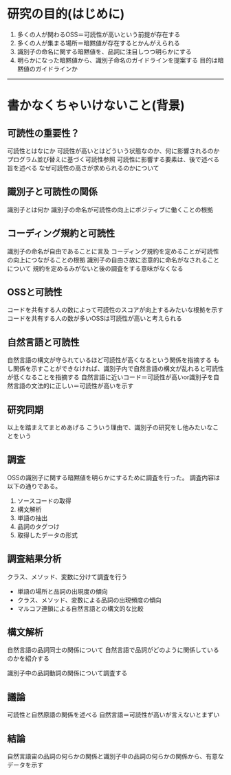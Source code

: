 # 研究の目的(はじめに)
1. 多くの人が関わるOSS＝可読性が高いという前提が存在する
2. 多くの人が集まる場所＝暗黙値が存在するとかんがえられる
3. 識別子の命名に関する暗黙値を、品詞に注目しつつ明らかにする
4. 明らかになった暗黙値から、識別子命名のガイドラインを提案する
目的は暗黙値のガイドラインか
---

# 書かなくちゃいけないこと(背景)
## 可読性の重要性？
可読性とはなにか
可読性が高いとはどういう状態なのか、何に影響されるのか
  プログラム並び替えに基づく可読性参照
  可読性に影響する要素は、後で述べる旨を述べる
なぜ可読性の高さが求められるのかについて

## 識別子と可読性の関係
識別子とは何か
識別子の命名が可読性の向上にポジティブに働くことの根拠

## コーディング規約と可読性
識別子の命名が自由であることに言及
コーディング規約を定めることが可読性の向上につながることの根拠
    識別子の自由さ故に恣意的に命名がなされることについて
規約を定めるみがないと後の調査をする意味がなくなる

## OSSと可読性
コードを共有する人の数によって可読性のスコアが向上するみたいな根拠を示す
コードを共有する人の数が多いOSSは可読性が高いと考えられる

## 自然言語と可読性
自然言語の構文が守られているほど可読性が高くなるという関係を指摘する
もし関係を示すことができなければ、識別子内で自然言語の構文が乱れると可読性が低くなることを指摘する
自然言語に近いコード＝可読性が高いor識別子を自然言語の文法的に正しい＝可読性が高いを示す

## 研究同期
以上を踏まえてまとめあげる
こういう理由で、識別子の研究をし他みたいなことをいう

## 調査
OSSの識別子に関する暗黙値を明らかにするために調査を行った。
調査内容は以下の通りである。

1. ソースコードの取得
2. 構文解析
3. 単語の抽出
4. 品詞のタグつけ
5. 取得したデータの形式

##  調査結果分析
クラス、メソッド、変数に分けて調査を行う
- 単語の場所と品詞の出現度の傾向
- クラス、メソッド、変数による品詞の出現頻度の傾向
- マルコフ連鎖による自然言語との構文的な比較

## 構文解析
自然言語の品詞同士の関係について
自然言語で品詞がどのように関係しているのかを紹介する

識別子中の品詞動詞の関係について調査する

## 議論
可読性と自然原語の関係を述べる
  自然言語＝可読性が高いが言えないとまずい

## 結論
自然言語宙の品詞の何らかの関係と識別子中の品詞の何らかの関係から、有意なデータを示す
